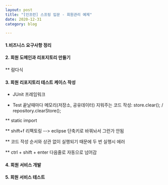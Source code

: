 ```yaml
---
layout: post
title: "[인프런] 스프링 입문 - 회원관리 예제"
date: 2020-12-31
category: blog

---
```


#### 1.비즈니스 요구사항 정리

#### 2. 회원 도메인과 리포지토리 만들기

** 람다식

#### 3. 회원 리포지토리 테스트 케이스 작성

- JUnit 프레임워크

- Test 끝날때마다 메모리(저장소, 공유데이터) 지워주는 코드 작성: store.clear();  / repository.clearStore();

** static import

** shift+f 리팩토링 --> eclipse 단축키로 바꿔놔서 그런가 안됨 

** 코드 작성 순서와 상관 없이 실행되기 때문에 두 번 실행시 에러

** ctrl + shift + enter 다음줄로 자동으로 넘어감

#### 4. 회원 서비스 개발

#### 5. 회원 서비스 테스트
